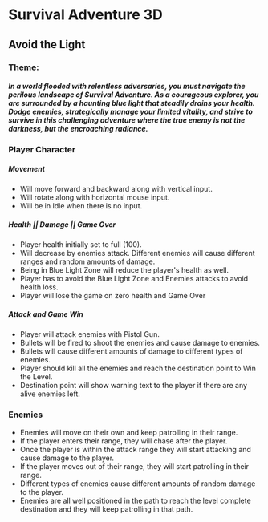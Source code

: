 # Survival Adventure 3D 
## Avoid the Light

### Theme:
##### In a world flooded with relentless adversaries, you must navigate the perilous landscape of Survival Adventure. As a courageous explorer, you are surrounded by a haunting blue light that steadily drains your health. Dodge enemies, strategically manage your limited vitality, and strive to survive in this challenging adventure where the true enemy is not the darkness, but the encroaching radiance.

### Player Character
##### Movement
- Will move forward and backward along with vertical input.
- Will rotate along with horizontal mouse input.
- Will be in Idle when there is no input.

##### Health || Damage || Game Over
- Player health initially set to full (100).
- Will decrease by enemies attack. Different enemies will cause different ranges and random amounts of damage.
- Being in Blue Light Zone will reduce the player's health as well.
- Player has to avoid the  Blue Light Zone and Enemies attacks to avoid health loss.
- Player will lose the game on zero health and Game Over

##### Attack and Game Win
- Player will attack enemies with Pistol Gun.
- Bullets will be fired to shoot the enemies and cause damage to enemies.
- Bullets will cause different amounts of damage to different types of enemies.
- Player should kill all the enemies and reach the destination point to Win the Level.
- Destination point will show warning text to the player if there are any alive enemies left.

### Enemies
- Enemies will move on their own and keep patrolling in their range.
- If the player enters their range, they will chase after the player.
- Once the player is within the attack range they will start attacking and cause damage to the player.
- If the player moves out of their range, they will start patrolling in their range.
- Different types of enemies cause different amounts of random damage to the player.
- Enemies are all well positioned in the path to reach the level complete destination and they will keep patrolling in that path.
  
